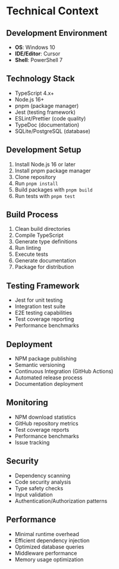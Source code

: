 # Technical Context

## Development Environment
- **OS**: Windows 10
- **IDE/Editor**: Cursor
- **Shell**: PowerShell 7

## Technology Stack
- TypeScript 4.x+
- Node.js 16+
- pnpm (package manager)
- Jest (testing framework)
- ESLint/Prettier (code quality)
- TypeDoc (documentation)
- SQLite/PostgreSQL (database)

## Development Setup
1. Install Node.js 16 or later
2. Install pnpm package manager
3. Clone repository
4. Run `pnpm install`
5. Build packages with `pnpm build`
6. Run tests with `pnpm test`

## Build Process
1. Clean build directories
2. Compile TypeScript
3. Generate type definitions
4. Run linting
5. Execute tests
6. Generate documentation
7. Package for distribution

## Testing Framework
- Jest for unit testing
- Integration test suite
- E2E testing capabilities
- Test coverage reporting
- Performance benchmarks

## Deployment
- NPM package publishing
- Semantic versioning
- Continuous Integration (GitHub Actions)
- Automated release process
- Documentation deployment

## Monitoring
- NPM download statistics
- GitHub repository metrics
- Test coverage reports
- Performance benchmarks
- Issue tracking

## Security
- Dependency scanning
- Code security analysis
- Type safety checks
- Input validation
- Authentication/Authorization patterns

## Performance
- Minimal runtime overhead
- Efficient dependency injection
- Optimized database queries
- Middleware performance
- Memory usage optimization 